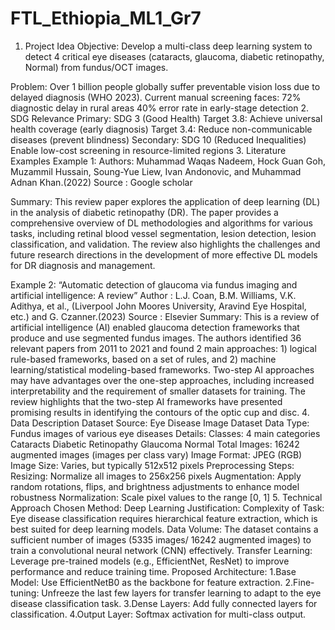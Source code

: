 # FTL_Ethiopia_ML1_Gr7
1. Project Idea
Objective: Develop a multi-class deep learning system to detect 4 critical eye diseases (cataracts, glaucoma, diabetic retinopathy, Normal) from fundus/OCT images.

Problem: Over 1 billion people globally suffer preventable vision loss due to delayed diagnosis (WHO 2023). Current manual screening faces:
72% diagnostic delay in rural areas
40% error rate in early-stage detection
2. SDG Relevance
Primary: SDG 3 (Good Health)
Target 3.8: Achieve universal health coverage (early diagnosis)
Target 3.4: Reduce non-communicable diseases (prevent blindness)
Secondary: SDG 10 (Reduced Inequalities)
Enable low-cost screening in resource-limited regions
3. Literature Examples
Example 1: 
Authors: Muhammad Waqas Nadeem, Hock Guan Goh, Muzammil Hussain, Soung-Yue Liew, Ivan Andonovic, and Muhammad Adnan Khan.(2022)
Source : Google scholar 


Summary:
This review paper explores the application of deep learning (DL) in the analysis of diabetic retinopathy (DR). 
The paper provides a comprehensive overview of DL methodologies and algorithms for various tasks, including retinal blood vessel segmentation, lesion detection, lesion classification, and validation. 
The review also highlights the challenges and future research directions in the development of more effective DL models for DR diagnosis and management. 

Example 2: “Automatic detection of glaucoma via fundus imaging and artificial intelligence: A review”
Author : L.J. Coan, B.M. Williams, V.K. Adithya, et al., (Liverpool John Moores University, Aravind Eye Hospital, etc.) and G. Czanner.(2023)
Source : Elsevier
Summary:
This is a review of artificial intelligence (AI) enabled glaucoma detection frameworks that produce and use segmented fundus images. 
The authors identified 36 relevant papers from 2011 to 2021 and found 2 main approaches: 1) logical rule-based frameworks, based on a set of rules, and 2) machine learning/statistical modeling-based frameworks. 
Two-step AI approaches may have advantages over the one-step approaches, including increased interpretability and the requirement of smaller datasets for training. 
The review highlights that the two-step AI frameworks have presented promising results in identifying the contours of the optic cup and disc.
4. Data Description
Dataset Source: Eye Disease Image Dataset
Data Type: Fundus images of various eye diseases
Details:
Classes: 4 main categories
Cataracts
Diabetic Retinopathy
Glaucoma
Normal
Total Images: 16242 augmented images (images per class vary)
Image Format: JPEG (RGB)
Image Size: Varies, but typically 512x512 pixels
Preprocessing Steps:
Resizing: Normalize all images to 256x256 pixels
Augmentation: Apply random rotations, flips, and brightness adjustments to enhance model robustness
Normalization: Scale pixel values to the range [0, 1]
5. Technical Approach
Chosen Method: Deep Learning
Justification:
Complexity of Task: Eye disease classification requires hierarchical feature extraction, which is best suited for deep learning models.
Data Volume: The dataset contains a sufficient number of images (5335 images/ 16242 augmented images) to train a convolutional neural network (CNN) effectively.
Transfer Learning: Leverage pre-trained models (e.g., EfficientNet, ResNet) to improve performance and reduce training time.
Proposed Architecture:
1.Base Model: Use EfficientNetB0 as the backbone for feature extraction.
2.Fine-tuning: Unfreeze the last few layers for transfer learning to adapt to the eye disease classification task.
3.Dense Layers: Add fully connected layers for classification.
4.Output Layer: Softmax activation for multi-class output.
